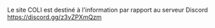 Le site COLI est destiné à l'information par rapport au serveur Discord https://discord.gg/z3vZPXmQzm
